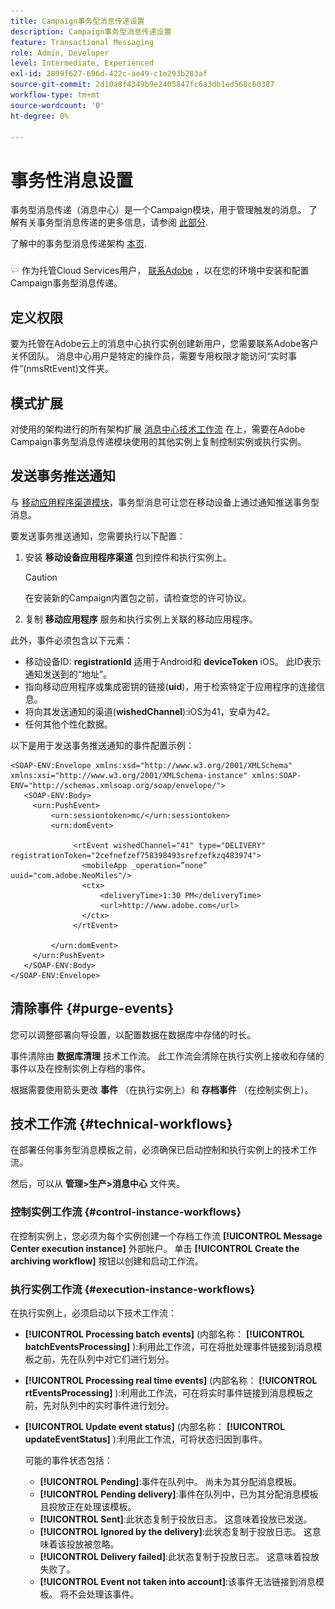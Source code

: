 ```yaml
---
title: Campaign事务型消息传递设置
description: Campaign事务型消息传递设置
feature: Transactional Messaging
role: Admin, Developer
level: Intermediate, Experienced
exl-id: 2899f627-696d-422c-ae49-c1e293b283af
source-git-commit: 2d10a8f4349b9e2405847fc6a3db1ed568c60387
workflow-type: tm+mt
source-wordcount: '0'
ht-degree: 0%

---
```


# 事务性消息设置

事务型消息传递（消息中心）是一个Campaign模块，用于管理触发的消息。 了解有关事务型消息传递的更多信息，请参阅 [此部分](../send/transactional.md).

了解中的事务型消息传递架构 [本页](../architecture/architecture.md#transac-msg-archi).

![](../assets/do-not-localize/speech.png) 作为托管Cloud Services用户， [联系Adobe](../start/campaign-faq.md#support) ，以在您的环境中安装和配置Campaign事务型消息传递。

## 定义权限

要为托管在Adobe云上的消息中心执行实例创建新用户，您需要联系Adobe客户关怀团队。 消息中心用户是特定的操作员，需要专用权限才能访问“实时事件”(nmsRtEvent)文件夹。

## 模式扩展

对使用的架构进行的所有架构扩展 [消息中心技术工作流](#technical-workflows) 在上，需要在Adobe Campaign事务型消息传递模块使用的其他实例上复制控制实例或执行实例。

## 发送事务推送通知

与 [移动应用程序渠道模块](../send/push.md)，事务型消息可让您在移动设备上通过通知推送事务型消息。

要发送事务推送通知，您需要执行以下配置：

1. 安装 **移动设备应用程序渠道** 包到控件和执行实例上。

   >[!CAUTION]
   >
   >在安装新的Campaign内置包之前，请检查您的许可协议。

1. 复制 **移动应用程序** 服务和执行实例上关联的移动应用程序。

此外，事件必须包含以下元素：

* 移动设备ID: **registrationId** 适用于Android和 **deviceToken** iOS。 此ID表示通知发送到的“地址”。
* 指向移动应用程序或集成密钥的链接(**uid**)，用于检索特定于应用程序的连接信息。
* 将向其发送通知的渠道(**wishedChannel**):iOS为41，安卓为42。
* 任何其他个性化数据。

以下是用于发送事务推送通知的事件配置示例：

```
<SOAP-ENV:Envelope xmlns:xsd="http://www.w3.org/2001/XMLSchema" xmlns:xsi="http://www.w3.org/2001/XMLSchema-instance" xmlns:SOAP-ENV="http://schemas.xmlsoap.org/soap/envelope/">
   <SOAP-ENV:Body>
     <urn:PushEvent>
         <urn:sessiontoken>mc/</urn:sessiontoken>
         <urn:domEvent>

              <rtEvent wishedChannel="41" type="DELIVERY" registrationToken="2cefnefzef758398493srefzefkzq483974">
                <mobileApp _operation=”none” uuid="com.adobe.NeoMiles"/>
                <ctx>
                    <deliveryTime>1:30 PM</deliveryTime>
                    <url>http://www.adobe.com</url>
                </ctx>
              </rtEvent>

         </urn:domEvent>
     </urn:PushEvent>           
   </SOAP-ENV:Body>
</SOAP-ENV:Envelope>
```




## 清除事件 {#purge-events}

您可以调整部署向导设置，以配置数据在数据库中存储的时长。

事件清除由 **数据库清理** 技术工作流。 此工作流会清除在执行实例上接收和存储的事件以及在控制实例上存档的事件。

根据需要使用箭头更改 **事件** （在执行实例上）和 **存档事件** （在控制实例上）。


## 技术工作流 {#technical-workflows}

在部署任何事务型消息模板之前，必须确保已启动控制和执行实例上的技术工作流。

然后，可以从 **管理>生产>消息中心** 文件夹。

### 控制实例工作流 {#control-instance-workflows}

在控制实例上，您必须为每个实例创建一个存档工作流 **[!UICONTROL Message Center execution instance]** 外部帐户。 单击 **[!UICONTROL Create the archiving workflow]** 按钮以创建和启动工作流。

### 执行实例工作流 {#execution-instance-workflows}

在执行实例上，必须启动以下技术工作流：

* **[!UICONTROL Processing batch events]** (内部名称： **[!UICONTROL batchEventsProcessing]** ):利用此工作流，可在将批处理事件链接到消息模板之前，先在队列中对它们进行划分。
* **[!UICONTROL Processing real time events]** (内部名称： **[!UICONTROL rtEventsProcessing]** ):利用此工作流，可在将实时事件链接到消息模板之前，先对队列中的实时事件进行划分。
* **[!UICONTROL Update event status]** (内部名称： **[!UICONTROL updateEventStatus]** ):利用此工作流，可将状态归因到事件。

   可能的事件状态包括：

   * **[!UICONTROL Pending]**:事件在队列中。 尚未为其分配消息模板。
   * **[!UICONTROL Pending delivery]**:事件在队列中，已为其分配消息模板且投放正在处理该模板。
   * **[!UICONTROL Sent]**:此状态复制于投放日志。 这意味着投放已发送。
   * **[!UICONTROL Ignored by the delivery]**:此状态复制于投放日志。 这意味着该投放被忽略。
   * **[!UICONTROL Delivery failed]**:此状态复制于投放日志。 这意味着投放失败了。
   * **[!UICONTROL Event not taken into account]**:该事件无法链接到消息模板。 将不会处理该事件。
